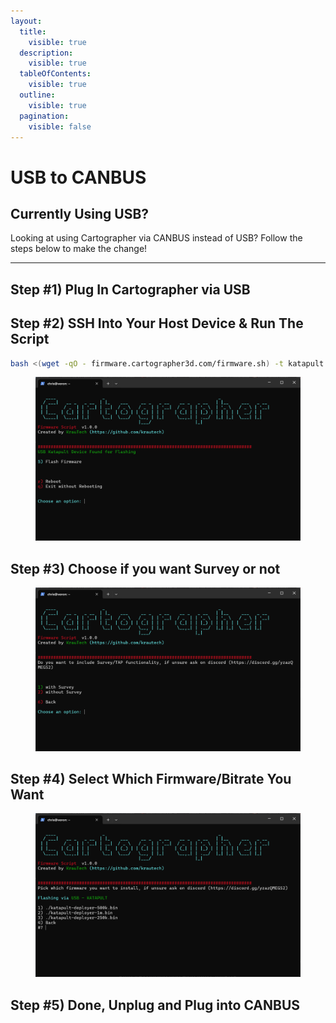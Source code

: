 ```yaml
---
layout:
  title:
    visible: true
  description:
    visible: true
  tableOfContents:
    visible: true
  outline:
    visible: true
  pagination:
    visible: false
---
```


# USB to CANBUS

## Currently Using USB?

Looking at using Cartographer via CANBUS instead of USB? Follow the steps below to make the change!

***

## Step #1) Plug In Cartographer via USB

## Step #2)  SSH Into Your Host Device & Run The Script

```bash
bash <(wget -qO - firmware.cartographer3d.com/firmware.sh) -t katapult -s canbus
```

<figure><img src="../../../.gitbook/assets/image (29).png" alt=""><figcaption></figcaption></figure>

## Step #3) Choose if you want Survey or not

<figure><img src="../../../.gitbook/assets/image (30).png" alt=""><figcaption></figcaption></figure>

## Step #4) Select Which Firmware/Bitrate You Want

<figure><img src="../../../.gitbook/assets/image (31).png" alt=""><figcaption></figcaption></figure>

## Step #5) Done, Unplug and Plug into CANBUS
